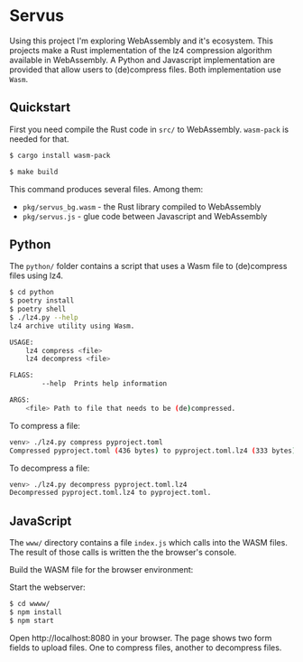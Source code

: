 # Servus

Using this project I'm exploring WebAssembly and it's ecosystem. This projects
make a Rust implementation of the lz4 compression algorithm available in
WebAssembly. A Python and Javascript implementation are provided that allow
users to (de)compress files. Both implementation use `Wasm`.

## Quickstart

First you need compile the Rust code in `src/` to WebAssembly. `wasm-pack` is
needed for that.

``` bash
$ cargo install wasm-pack
```

``` bash
$ make build
```

This command produces several files. Among them:

* `pkg/servus_bg.wasm` - the Rust library compiled to WebAssembly
* `pkg/servus.js` - glue code between Javascript and WebAssembly

## Python

The `python/` folder contains a script that uses a Wasm file to
(de)compress files using lz4.

``` bash
$ cd python
$ poetry install 
$ poetry shell
$ ./lz4.py --help
lz4 archive utility using Wasm.

USAGE:
    lz4 compress <file>
    lz4 decompress <file>

FLAGS:
        --help  Prints help information

ARGS:
    <file> Path to file that needs to be (de)compressed.
```

To compress a file:

``` bash
venv> ./lz4.py compress pyproject.toml
Compressed pyproject.toml (436 bytes) to pyproject.toml.lz4 (333 bytes), reduction of 24%.
```

To decompress a file:

``` bash
venv> ./lz4.py decompress pyproject.toml.lz4
Decompressed pyproject.toml.lz4 to pyproject.toml.
```

## JavaScript

The `www/` directory contains a file `index.js` which calls into the WASM
files. The result of those calls is written the the browser's console.

Build the WASM file for the browser environment:

Start the webserver:

``` bash
$ cd wwww/
$ npm install
$ npm start
```

Open http://localhost:8080 in your browser. The page shows two form fields to
upload files. One to compress files, another to decompress files. 

[poetry]: https://python-poetry.org/docs/#installation
